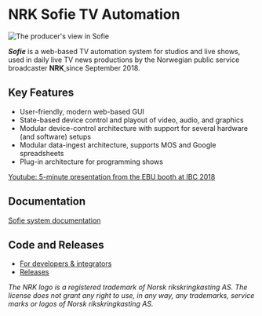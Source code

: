 # NRK Sofie TV Automation

![The producer&apos;s view in Sofie](https://raw.githubusercontent.com/nrkno/Sofie-TV-automation/master/images/Sofie_GUI_example.jpg)

_**Sofie**_ is a web-based TV automation system for studios and live shows, used in daily live TV news productions by the Norwegian public service broadcaster **NRK**[ ](https://www.nrk.no/)since September 2018.

## Key Features

* User-friendly, modern web-based GUI
* State-based device control and playout of video, audio, and graphics
* Modular device-control architecture with support for several hardware \(and software\) setups
* Modular data-ingest architecture, supports MOS and Google spreadsheets
* Plug-in architecture for programming shows

[Youtube: 5-minute presentation from the EBU booth at IBC 2018](https://www.youtube.com/watch?v=LeJxtTA3zms)

## Documentation

[Sofie system documentation](https://nrkno.github.io/tv-automation-server-core/)

## Code and Releases

* [For developers & integrators](https://sofie.gitbook.io/sofie-tv-automation/documentation/for-developers)
* [Releases](https://sofie.gitbook.io/sofie-tv-automation/documentation/releases)



_The NRK logo is a registered trademark of Norsk rikskringkasting AS. The license does not grant any right to use, in any way, any trademarks, service marks or logos of Norsk rikskringkasting AS._

